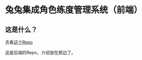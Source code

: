 # 兔兔集成角色练度管理系统（前端）

## 这是什么？

去看[这个Repo](https://github.com/hsyhhssyy/AmiyaBotPlayerRatingServer/)

这是后端的Repo，介绍放在那边了。
